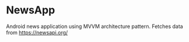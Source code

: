 # NewsApp
Android news application using MVVM architecture pattern. Fetches data from https://newsapi.org/
